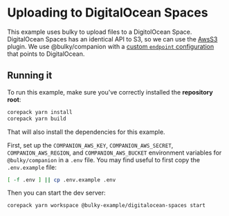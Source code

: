 # Uploading to DigitalOcean Spaces

This example uses bulky to upload files to a DigitolOcean Space. DigitalOcean Spaces has an identical API to S3, so we can use the [AwsS3](https://bulky.io/docs/aws-s3) plugin. We use @bulky/companion with a [custom `endpoint` configuration](./server.cjs#L39) that points to DigitalOcean.

## Running it

To run this example, make sure you've correctly installed the **repository root**:

```bash
corepack yarn install
corepack yarn build
```

That will also install the dependencies for this example.

First, set up the `COMPANION_AWS_KEY`, `COMPANION_AWS_SECRET`,
`COMPANION_AWS_REGION`, and `COMPANION_AWS_BUCKET` environment variables for
`@bulky/companion` in a `.env` file. You may find useful to first copy the
`.env.example` file:

```sh
[ -f .env ] || cp .env.example .env
```

Then you can start the dev server:

```bash
corepack yarn workspace @bulky-example/digitalocean-spaces start
```

